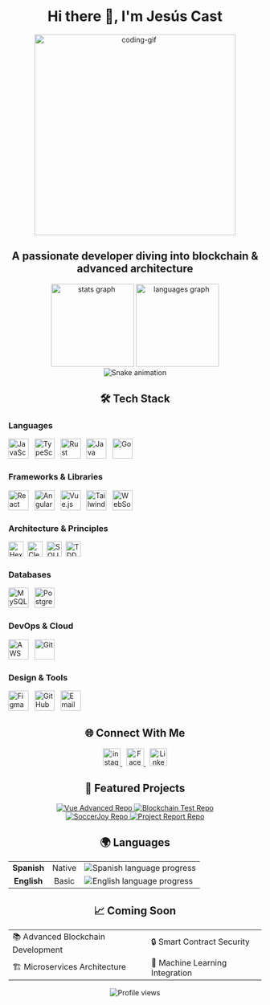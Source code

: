 <h1 align="center">Hi there 👋, I'm Jesús Cast</h1>
<p align="center">
  <img src="https://user-images.githubusercontent.com/74038190/225813708-98b745f2-7d22-48cf-9150-083f1b00d6c9.gif" alt="coding-gif" width="400" />
</p>

<h2 align="center">A passionate developer diving into blockchain & advanced architecture</h2>

<!-- Stats Cards with Better Layout -->
<div align="center">
  <img src="https://github-readme-stats.vercel.app/api?username=jesus-imanol&hide_title=false&hide_rank=false&show_icons=true&include_all_commits=true&count_private=true&disable_animations=false&theme=tokyonight&locale=en&hide_border=true&border_radius=10" height="165" alt="stats graph" />
  <img src="https://github-readme-stats.vercel.app/api/top-langs?username=jesus-imanol&locale=en&hide_title=false&layout=compact&card_width=320&langs_count=6&theme=tokyonight&hide_border=true&border_radius=10" height="165" alt="languages graph" />
</div>

<!-- Snake Animation -->
<div align="center">
  <img src="https://raw.githubusercontent.com/Sutil/Sutil/2b2fad3bf54522bb30c8c170591fc68ff51b69e6/github-contribution-grid-snake2.svg" alt="Snake animation" />
</div>

<!-- Tech Stack with Improved Icons -->
<h2 align="center">🛠️ Tech Stack</h2>

<h3 align="left">Languages</h3>
<div align="left">
  <img src="https://cdn.jsdelivr.net/gh/devicons/devicon/icons/javascript/javascript-original.svg" height="40" alt="JavaScript" />&nbsp;&nbsp;
  <img src="https://cdn.jsdelivr.net/gh/devicons/devicon/icons/typescript/typescript-original.svg" height="40" alt="TypeScript" />&nbsp;&nbsp;
  <img src="https://cdn.jsdelivr.net/gh/devicons/devicon/icons/rust/rust-original.svg" height="40" alt="Rust" />&nbsp;&nbsp;
  <img src="https://cdn.jsdelivr.net/gh/devicons/devicon/icons/java/java-original.svg" height="40" alt="Java" />&nbsp;&nbsp;
  <img src="https://cdn.jsdelivr.net/gh/devicons/devicon/icons/go/go-original-wordmark.svg" height="40" alt="Go" />
</div>

<h3 align="left">Frameworks & Libraries</h3>
<div align="left">
  <img src="https://cdn.jsdelivr.net/gh/devicons/devicon/icons/react/react-original.svg" height="40" alt="React" />&nbsp;&nbsp;
  <img src="https://cdn.jsdelivr.net/gh/devicons/devicon/icons/angularjs/angularjs-original.svg" height="40" alt="Angular" />&nbsp;&nbsp;
  <img src="https://cdn.jsdelivr.net/gh/devicons/devicon/icons/vuejs/vuejs-original.svg" height="40" alt="Vue.js" />&nbsp;&nbsp;
  <img src="https://cdn.jsdelivr.net/gh/devicons/devicon/icons/tailwindcss/tailwindcss-original.svg" height="40" alt="TailwindCSS" />&nbsp;&nbsp;
  <img src="https://cdn.jsdelivr.net/gh/devicons/devicon/icons/socketio/socketio-original.svg" height="40" alt="WebSockets" />
</div>

<h3 align="left">Architecture & Principles</h3>
<div align="left">
  <img src="https://img.shields.io/badge/Hexagonal-Architecture-blue?style=for-the-badge" height="30" alt="Hexagonal Architecture" />&nbsp;
  <img src="https://img.shields.io/badge/Clean-Architecture-43B02A?style=for-the-badge" height="30" alt="Clean Architecture" />&nbsp;
  <img src="https://img.shields.io/badge/SOLID-Principles-orange?style=for-the-badge" height="30" alt="SOLID Principles" />&nbsp;
  <img src="https://img.shields.io/badge/TDD-Practice-red?style=for-the-badge" height="30" alt="TDD" />
</div>

<h3 align="left">Databases</h3>
<div align="left">
  <img src="https://cdn.jsdelivr.net/gh/devicons/devicon/icons/mysql/mysql-original.svg" height="40" alt="MySQL" />&nbsp;&nbsp;
  <img src="https://cdn.jsdelivr.net/gh/devicons/devicon/icons/postgresql/postgresql-original.svg" height="40" alt="PostgreSQL" />&nbsp;&nbsp;
</div>

<h3 align="left">DevOps & Cloud</h3>
<div align="left">
  <img src="https://cdn.jsdelivr.net/gh/devicons/devicon/icons/amazonwebservices/amazonwebservices-original-wordmark.svg" height="40" alt="AWS" />&nbsp;&nbsp;
  <img src="https://cdn.jsdelivr.net/gh/devicons/devicon/icons/git/git-original.svg" height="40" alt="Git" />
</div>

<h3 align="left">Design & Tools</h3>
<div align="left">
  <img src="https://cdn.jsdelivr.net/gh/devicons/devicon/icons/figma/figma-original.svg" height="40" alt="Figma" />&nbsp;&nbsp;
  <img src="https://img.shields.io/static/v1?message=GitHub&logo=github&label=&color=181717&logoColor=white&labelColor=&style=for-the-badge" height="40" alt="GitHub" />&nbsp;&nbsp;
  <img src="https://img.shields.io/static/v1?message=Gmail&logo=gmail&label=&color=D14836&logoColor=white&labelColor=&style=for-the-badge" height="40" alt="Email" />
</div>

<!-- Social Media with Better Layout -->
<h2 align="center">🌐 Connect With Me</h2>
<div align="center">
  <a href="https://www.instagram.com/chuysscc/">
    <img src="https://img.shields.io/static/v1?message=Instagram&logo=instagram&label=&color=E4405F&logoColor=white&labelColor=&style=for-the-badge" height="35" alt="instagram logo" />
  </a>&nbsp;
  <a href="https://www.facebook.com/profile.php?id=61555328035149">
    <img src="https://img.shields.io/badge/Facebook-1877F2?style=for-the-badge&logo=facebook&logoColor=white" height="35" alt="Facebook" />
  </a>&nbsp;
  <a href="https://www.linkedin.com/in/jesus-cast/">
    <img src="https://img.shields.io/badge/LinkedIn-0077B5?style=for-the-badge&logo=linkedin&logoColor=white" height="35" alt="LinkedIn" />
  </a>
</div>

<!-- Featured Projects with Better Cards -->
<h2 align="center">🚀 Featured Projects</h2>
<div align="center">
  <a href="https://github.com/jesus-imanol/vue_advanced">
    <img src="https://github-readme-stats.vercel.app/api/pin/?username=jesus-imanol&repo=vue_advanced&theme=tokyonight&hide_border=true&border_radius=10" alt="Vue Advanced Repo" />
  </a>
  <a href="https://github.com/jesus-imanol/Blockchain-complaint">
    <img src="https://github-readme-stats.vercel.app/api/pin/?username=jesus-imanol&repo=Blockchain-complaint&theme=tokyonight&hide_border=true&border_radius=10" alt="Blockchain Test Repo" />
  </a>
</div>
<div align="center">
  <a href="https://github.com/jesus-imanol/soccerjoy">
    <img src="https://github-readme-stats.vercel.app/api/pin/?username=jesus-imanol&repo=soccerjoy&theme=tokyonight&hide_border=true&border_radius=10" alt="SoccerJoy Repo" />
  </a>
  <a href="https://github.com/jesus-imanol/frontend-el-primo-workshop">
    <img src="https://github-readme-stats.vercel.app/api/pin/?username=jesus-imanol&repo=frontend-el-primo-workshop&theme=tokyonight&hide_border=true&border_radius=10" alt="Project Report Repo" />
  </a>
</div>

<!-- Languages Section -->
<h2 align="center">🌍 Languages</h2>
<div align="center">
  <table>
    <tr>
      <td align="center"><strong>Spanish</strong></td>
      <td align="center">Native</td>
      <td>
        <img src="https://progress-bar.dev/100/" alt="Spanish language progress" />
      </td>
    </tr>
    <tr>
      <td align="center"><strong>English</strong></td>
      <td align="center">Basic</td>
      <td>
        <img src="https://progress-bar.dev/40/" alt="English language progress" />
      </td>
    </tr>
  </table>
</div>

<!-- Coming Soon Section -->
<h2 align="center">📈 Coming Soon</h2>
<div align="center">
  <table>
    <tr>
      <td>📚 Advanced Blockchain Development</td>
      <td>🔒 Smart Contract Security</td>
    </tr>
    <tr>
      <td>🏗️ Microservices Architecture</td>
      <td>🤖 Machine Learning Integration</td>
    </tr>
  </table>
</div>

<div align="center">
  <img src="https://komarev.com/ghpvc/?username=jesus-imanol&style=flat-square&color=blue" alt="Profile views" />
</div>
